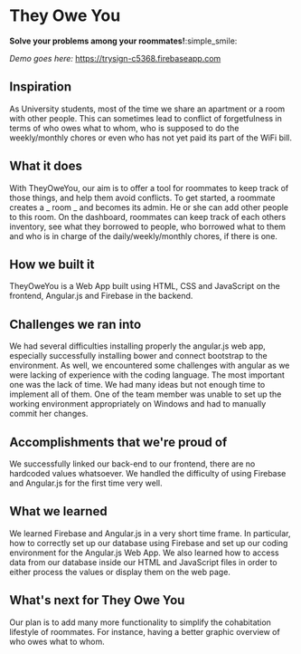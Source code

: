 # They Owe You
**Solve your problems among your roommates!**:simple_smile:

*Demo goes here:* https://trysign-c5368.firebaseapp.com

## Inspiration
As University students, most of the time we share an apartment or a room with other people. This can sometimes lead to conflict of forgetfulness in terms of who owes what to whom, who is supposed to do the weekly/monthly chores or even who has not yet paid its part of the WiFi bill.

## What it does
With TheyOweYou, our aim is to offer a tool for roommates to keep track of those things, and help them avoid conflicts. To get started, a roommate creates a _ room _ and becomes its admin. He or she can add other people to this room. On the dashboard, roommates can keep track of each others inventory, see what they borrowed to people, who borrowed what to them and who is in charge of the daily/weekly/monthly chores, if there is one.

## How we built it
TheyOweYou is a Web App built using HTML, CSS and JavaScript on the frontend, Angular.js and Firebase in the backend.

## Challenges we ran into
We had several difficulties installing properly the angular.js web app, especially successfully installing bower and connect bootstrap to the environment. As well, we encountered some challenges with angular as we were lacking of experience with the coding language. The most important one was the lack of time. We had many ideas but not enough time to implement all of them. One of the team member was unable to set up the working environment appropriately on Windows and had to manually commit her changes.

## Accomplishments that we're proud of
We successfully linked our back-end to our frontend, there are no hardcoded values whatsoever. We handled the difficulty of using Firebase and Angular.js for the first time very well.

## What we learned
We learned Firebase and Angular.js in a very short time frame. In particular, how to correctly set up our database using Firebase and set up our coding environment for the Angular.js Web App. We also learned how to access data from our database inside our HTML and JavaScript files in order to either process the values or display them on the web page.

## What's next for They Owe You
Our plan is to add many more functionality to simplify the cohabitation lifestyle of roommates. For instance, having a better graphic overview of who owes what to whom.
